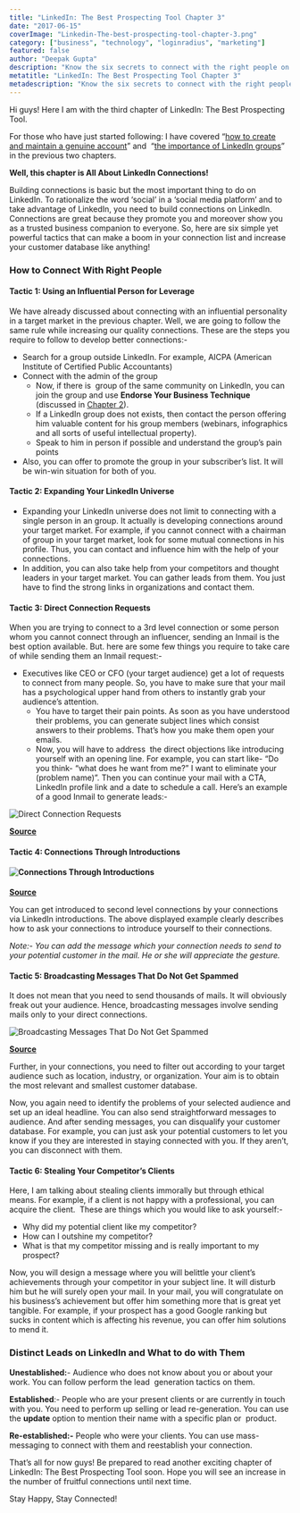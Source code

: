```yaml
---
title: "LinkedIn: The Best Prospecting Tool Chapter 3"
date: "2017-06-15"
coverImage: "Linkedin-The-best-prospecting-tool-chapter-3.png"
category: ["business", "technology", "loginradius", "marketing"]
featured: false 
author: "Deepak Gupta"
description: "Know the six secrets to connect with the right people on LinkedIn. Hidden gems inside, watch out!"
metatitle: "LinkedIn: The Best Prospecting Tool Chapter 3"
metadescription: "Know the six secrets to connect with the right people on LinkedIn. Hidden gems inside, watch out!"
---
```



Hi guys! Here I am with the third chapter of LinkedIn: The Best Prospecting Tool.

For those who have just started following: I have covered “[how to create and maintain a genuine account](https://www.loginradius.com/blog/fuel/2017/05/linkedin-best-prospecting-tool-chapter-1/)” and  “[the importance of LinkedIn groups](https://www.loginradius.com/blog/fuel/2017/06/linkedin-best-prospecting-tool-chapter-2/)” in the previous two chapters.

**Well, this chapter is All About LinkedIn Connections!**

Building connections is basic but the most important thing to do on LinkedIn. To rationalize the word ‘social’ in a ‘social media platform’ and to take advantage of LinkedIn, you need to build connections on LinkedIn. Connections are great because they promote you and moreover show you as a trusted business companion to everyone. So, here are six simple yet powerful tactics that can make a boom in your connection list and increase your customer database like anything!

### **How to Connect With Right People**

#### **Tactic 1: Using an Influential Person for Leverage**

We have already discussed about connecting with an influential personality in a target market in the previous chapter. Well, we are going to follow the same rule while increasing our quality connections. These are the steps you require to follow to develop better connections:-

- Search for a group outside LinkedIn. For example, AICPA (American Institute of Certified Public Accountants)
- Connect with the admin of the group
    - Now, if there is  group of the same community on LinkedIn, you can join the group and use **Endorse Your Business Technique** (discussed in [Chapter 2](https://www.loginradius.com/blog/fuel/2017/06/linkedin-best-prospecting-tool-chapter-2/)).
    - If a LinkedIn group does not exists, then contact the person offering him valuable content for his group members (webinars, infographics and all sorts of useful intellectual property).
    - Speak to him in person if possible and understand the group’s pain points
- Also, you can offer to promote the group in your subscriber’s list. It will be win-win situation for both of you.

#### **Tactic 2: Expanding Your LinkedIn Universe**

- Expanding your LinkedIn universe does not limit to connecting with a single person in an group. It actually is developing connections around your target market. For example, if you cannot connect with a chairman of group in your target market, look for some mutual connections in his profile. Thus, you can contact and influence him with the help of your connections.
- In addition, you can also take help from your competitors and thought leaders in your target market. You can gather leads from them. You just have to find the strong links in organizations and contact them.

#### **Tactic 3: Direct Connection Requests**

When you are trying to connect to a 3rd level connection or some person whom you cannot connect through an influencer, sending an Inmail is the best option available. But. here are some few things you require to take care of while sending them an Inmail request:-

- Executives like CEO or CFO (your target audience) get a lot of requests to connect from many people. So, you have to make sure that your mail has a psychological upper hand from others to instantly grab your audience’s attention.
    - You have to target their pain points. As soon as you have understood their problems, you can generate subject lines which consist answers to their problems. That’s how you make them open your emails.
    - Now, you will have to address  the direct objections like introducing yourself with an opening line. For example, you can start like- “Do you think- “what does he want from me?” I want to eliminate your (problem name)”. Then you can continue your mail with a CTA, LinkedIn profile link and a date to schedule a call. Here’s an example of a good Inmail to generate leads:-

![Direct Connection Requests]( Direct-Connection-Requests.jpg?ver=1553881376)

[**Source**](http://www.business2community.com/linkedin/lead-generation-methods-linkedin-01155688#0hRkYopQoQhWAe2u.97)

#### **Tactic 4: Connections Through Introductions**

#### **![Connections Through Introductions]( Connections-Through-Introductions.jpg?ver=1553881376)**

[**Source**](http://www.business2community.com/linkedin/eliminate-cold-calling-use-linkedin-introductions-0881125#WTMKfrD7awZpd0sz.97)

You can get introduced to second level connections by your connections via LinkedIn introductions. The above displayed example clearly describes how to ask your connections to introduce yourself to their connections.

_Note:- You can add the message which your connection needs to send to your potential customer in the mail. He or she will appreciate the gesture._

#### **Tactic 5: Broadcasting Messages That Do Not Get Spammed**

It does not mean that you need to send thousands of mails. It will obviously freak out your audience. Hence, broadcasting messages involve sending mails only to your direct connections. 

![Broadcasting Messages That Do Not Get Spammed]( Broadcasting-Messages-That-Do-Not-Get-Spammed.jpg?ver=1553881376)

[**Source**](https://interoadvisory.com/2015/08/how-to-mass-message-your-linkedin-connections/)

Further, in your connections, you need to filter out according to your target audience such as location, industry, or organization. Your aim is to obtain the most relevant and smallest customer database.

Now, you again need to identify the problems of your selected audience and set up an ideal headline. You can also send straightforward messages to audience. And after sending messages, you can disqualify your customer database. For example, you can just ask your potential customers to let you know if you they are interested in staying connected with you. If they aren’t, you can disconnect with them.

#### **Tactic 6: Stealing Your Competitor’s Clients**

Here, I am talking about stealing clients immorally but through ethical means. For example, if a client is not happy with a professional, you can acquire the client.  These are things which you would like to ask yourself:-

- Why did my potential client like my competitor?
- How can I outshine my competitor?
- What is that my competitor missing and is really important to my prospect?

Now, you will design a message where you will belittle your client’s achievements through your competitor in your subject line. It will disturb him but he will surely open your mail. In your mail, you will congratulate on his business’s achievement but offer him something more that is great yet tangible. For example, if your prospect has a good Google ranking but sucks in content which is affecting his revenue, you can offer him solutions to mend it.

### **Distinct Leads on LinkedIn and What to do with Them**

**Unestablished:**\- Audience who does not know about you or about your work. You can follow perform the lead  generation tactics on them.

**Established**:- People who are your present clients or are currently in touch with you. You need to perform up selling or lead re-generation. You can use the **update** option to mention their name with a specific plan or  product.

**Re-established:-** People who were your clients. You can use mass-messaging to connect with them and reestablish your connection. 

That’s all for now guys! Be prepared to read another exciting chapter of LinkedIn: The Best Prospecting Tool soon. Hope you will see an increase in the number of fruitful connections until next time.

Stay Happy, Stay Connected!

